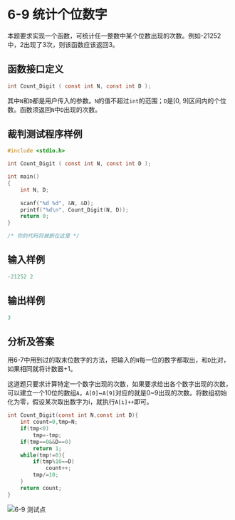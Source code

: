# 6-9 统计个位数字

本题要求实现一个函数，可统计任一整数中某个位数出现的次数。例如-21252中，2出现了3次，则该函数应该返回3。

## 函数接口定义

```c
int Count_Digit ( const int N, const int D );
```

其中`N`和`D`都是用户传入的参数。`N`的值不超过`int`的范围；`D`是[0, 9]区间内的个位数。函数须返回`N`中`D`出现的次数。

## 裁判测试程序样例

```c
#include <stdio.h>

int Count_Digit ( const int N, const int D );

int main()
{
    int N, D;
    
    scanf("%d %d", &N, &D);
    printf("%d\n", Count_Digit(N, D));
    return 0;
}

/* 你的代码将被嵌在这里 */
```

## 输入样例

```c
-21252 2
```

## 输出样例

```c
3
```

## 分析及答案

用6-7中用到过的取末位数字的方法，把输入的`N`每一位的数字都取出，和`D`比对，如果相同就将计数器+1。

这道题只要求计算特定一个数字出现的次数，如果要求给出各个数字出现的次数，可以建立一个10位的数组`A`，`A[0]`\~`A[9]`对应的就是0\~9出现的次数。将数组初始化为零，假设某次取出数字为i，就执行`A[i]++`即可。

```c
int Count_Digit(const int N,const int D){
    int count=0,tmp=N;
    if(tmp<0)
        tmp=-tmp;
    if(tmp==0&&D==0)
        return 1;
    while(tmp!=0){
        if(tmp%10==D)
            count++;
        tmp/=10;
    }
    return count;
}
```

![6-9 测试点](https://picb.waku.icu/picb/2024/05/11/202405111032867.png)